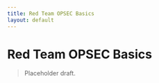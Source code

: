 ```yaml
---
title: Red Team OPSEC Basics
layout: default
---
```


# Red Team OPSEC Basics

> Placeholder draft.
